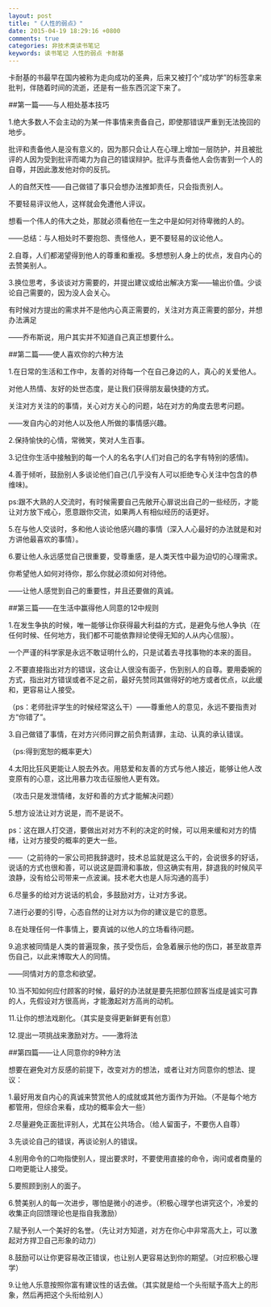 ```yaml
---
layout: post
title: "《人性的弱点》"
date: 2015-04-19 18:29:16 +0800
comments: true
categories: 非技术类读书笔记
keywords: 读书笔记 人性的弱点 卡耐基   
---
```


卡耐基的书最早在国内被称为走向成功的圣典，后来又被打个“成功学”的标签拿来批判，伴随着时间的流逝，还是有一些东西沉淀下来了。

<!--more-->

##第一篇——与人相处基本技巧

1.绝大多数人不会主动的为某一件事情来责备自己，即使那错误严重到无法挽回的地步。

批评和责备他人是没有意义的，因为那只会让人在心理上增加一层防护，并且被批评的人因为受到批评而竭力为自己的错误辩护。批评与责备他人会伤害到一个人的自尊，并因此激发他对你的反抗。

人的自然天性——自己做错了事只会想办法推卸责任，只会指责别人。

不要轻易评议他人，这样就会免遭他人评议。

想看一个伟人的伟大之处，那就必须看他在一生之中是如何对待卑微的人的。

——总结：与人相处时不要抱怨、责怪他人，更不要轻易的议论他人。

2.自尊，人们都渴望得到他人的尊重和重视。多想想别人身上的优点，发自内心的去赞美别人。

3.换位思考，多谈谈对方需要的，并提出建议或给出解决方案——输出价值。少谈论自己需要的，因为没人会关心。

有时候对方提出的需求并不是他内心真正需要的，关注对方真正需要的部分，并想办法满足

——乔布斯说，用户其实并不知道自己真正想要什么。

##第二篇——使人喜欢你的六种方法

1.在日常的生活和工作中，友善的对待每一个在自己身边的人，真心的关爱他人。

对他人热情、友好的处世态度，是让我们获得朋友最快捷的方式。

关注对方关注的的事情，关心对方关心的问题，站在对方的角度去思考问题。

——发自内心的对他人以及他人所做的事情感兴趣。

2.保持愉快的心情，常微笑，笑对人生百事。

3.记住你生活中接触到的每一个人的名名字(人们对自己的名字有特别的感情)。

4.善于倾听，鼓励别人多谈论他们自己(几乎没有人可以拒绝专心关注中包含的恭维味)。

ps:跟不大熟的人交流时，有时候需要自己先敞开心扉说出自己的一些经历，才能让对方放下戒心，愿意跟你交流，如果两人有相似经历的话更好。

5.在与他人交谈时，多和他人谈论他感兴趣的事情（深入人心最好的办法就是和对方讲他最喜欢的事情）。

6.要让他人永远感觉自己很重要，受尊重感，是人类天性中最为迫切的心理需求。

你希望他人如何对待你，那么你就必须如何对待他。

——让他人感觉到自己的重要性，并且还要做的真诚。

##第三篇——在生活中赢得他人同意的12中规则

1.在发生争执的时候，唯一能够让你获得最大利益的方式，是避免与他人争执（在任何时候、任何地方，我们都不可能依靠辩论使得无知的人从内心信服）。

一个严谨的科学家是永远不敢证明什么的，只是试着去寻找事物的本来的面目。

2.不要直接指出对方的错误，这会让人很没有面子，伤到别人的自尊。要用委婉的方式，指出对方错误或者不足之前，最好先赞同其做得好的地方或者优点，以此缓和，更容易让人接受。

（ps：老师批评学生的时候经常这么干）——尊重他人的意见，永远不要指责对方“你错了”。

3.自己做错了事情，在对方兴师问罪之前负荆请罪，主动、认真的承认错误。

（ps:得到宽恕的概率更大）

4.太阳比狂风更能让人脱去外衣。用慈爱和友善的方式与他人接近，能够让他人改变原有的心意，这比用暴力攻击征服他人更有效。

（攻击只是发泄情绪，友好和善的方式才能解决问题）

5.想方设法让对方说是，而不是说不。

ps：这在跟人打交道，要做出对对方不利的决定的时候，可以用来缓和对方的情绪，让对方接受的概率的更大一些。

——（之前待的一家公司把我辞退时，技术总监就是这么干的，会说很多的好话，说话的方式也很和善，可以说这是圆滑和事故，但这确实有用，辞退我的时候风平浪静，没有给公司带来一点波澜。技术老大也是人际沟通的高手）

6.尽量多的给对方说话的机会，多鼓励对方，让对方多说。

7.进行必要的引导，心态自然的让对方以为你的建议是它的意愿。

8.在处理任何一件事情上，要真诚的以他人的立场看待问题。

9.追求被同情是人类的普遍现象，孩子受伤后，会急着展示他的伤口，甚至故意弄伤自己，以此来博取大人的同情。

——同情对方的意念和欲望。

10.当不知如何应付顾客的时候，最好的办法就是要先把那位顾客当成是诚实可靠的人，先假设对方很高尚，才能激起对方高尚的动机。

11.让你的想法戏剧化。（其实是变得更新鲜更有创意）

12.提出一项挑战来激励对方。——激将法

##第四篇——让人同意你的9种方法

想要在避免对方反感的前提下，改变对方的想法，或者让对方同意你的想法、提议：

1.最好用发自内心的真诚来赞赏他人的成就或其他方面作为开始。（不是每个地方都管用，但综合来看，成功的概率会大一些）

2.尽量避免正面批评别人，尤其在公共场合。（给人留面子，不要伤人自尊）

3.先谈论自己的错误，再谈论别人的错误。

4.别用命令的口吻指使别人，提出要求时，不要使用直接的命令，询问或者商量的口吻更能让人接受。

5.要照顾到别人的面子。

6.赞美别人的每一次进步，哪怕是微小的进步。（积极心理学也讲究这个，冷爱的收集正向回馈理论也是指自我激励）

7.赋予别人一个美好的名誉。（先让对方知道，对方在你心中非常高大上，可以激起对方捍卫自己形象的动力）

8.鼓励可以让你更容易改正错误，也让别人更容易达到你的期望。（对应积极心理学）

9.让他人乐意按照你富有建议性的话去做。（其实就是给一个头衔赋予高大上的形象，然后再把这个头衔给别人）
